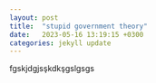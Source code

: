 ```yaml
---
layout: post
title:  "stupid government theory"
date:   2023-05-16 13:19:15 +0300
categories: jekyll update
---
```



fgskjdgjsşkdkşgslgsgs